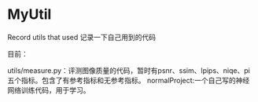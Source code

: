 # MyUtil
Record utils that used
记录一下自己用到的代码

目前：

utils/measure.py：评测图像质量的代码，暂时有psnr、ssim、lpips、niqe、pi五个指标。包含了有参考指标和无参考指标。
normalProject:一个自己写的神经网络训练代码，用于学习。
